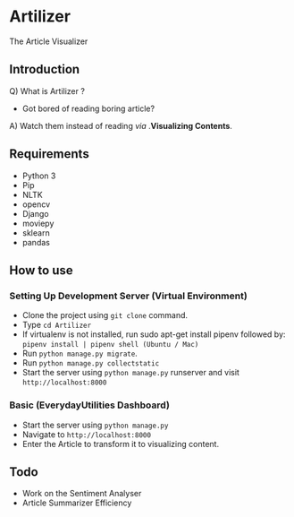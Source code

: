 # Artilizer
The Article Visualizer

## Introduction

Q) What is Artilizer ?

 - Got bored of reading boring article? 

A) Watch them instead of reading *via* .**Visualizing Contents**.

## Requirements

 - Python 3
 - Pip
 - NLTK
 - opencv
 - Django
 - moviepy
 - sklearn
 - pandas

## How to use

### Setting Up Development Server (Virtual Environment)

 - Clone the project using `git clone` command.
 - Type `cd Artilizer`
 - If virtualenv is not installed, run sudo apt-get install pipenv followed by:
	`pipenv install | pipenv shell (Ubuntu / Mac)`
 - Run `python manage.py migrate`.
 - Run `python manage.py collectstatic`
 - Start the server using `python manage.py` runserver and visit `http://localhost:8000`

### Basic (EverydayUtilities Dashboard)

 - Start the server using `python manage.py`
 - Navigate to `http://localhost:8000`
 - Enter the Article to transform it to visualizing content.


## Todo

 - Work on the Sentiment Analyser
 - Article Summarizer Efficiency
